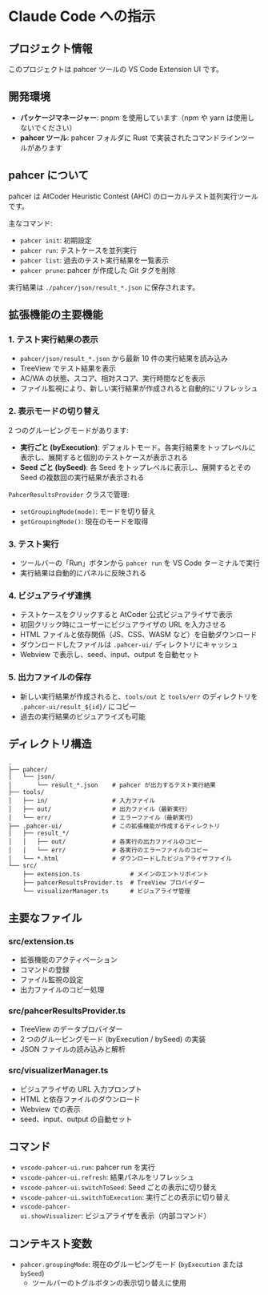# Claude Code への指示

## プロジェクト情報

このプロジェクトは pahcer ツールの VS Code Extension UI です。

## 開発環境

- **パッケージマネージャー**: pnpm を使用しています（npm や yarn は使用しないでください）
- **pahcer ツール**: pahcer フォルダに Rust で実装されたコマンドラインツールがあります

## pahcer について

pahcer は AtCoder Heuristic Contest (AHC) のローカルテスト並列実行ツールです。

主なコマンド:
- `pahcer init`: 初期設定
- `pahcer run`: テストケースを並列実行
- `pahcer list`: 過去のテスト実行結果を一覧表示
- `pahcer prune`: pahcer が作成した Git タグを削除

実行結果は `./pahcer/json/result_*.json` に保存されます。

## 拡張機能の主要機能

### 1. テスト実行結果の表示

- `pahcer/json/result_*.json` から最新 10 件の実行結果を読み込み
- TreeView でテスト結果を表示
- AC/WA の状態、スコア、相対スコア、実行時間などを表示
- ファイル監視により、新しい実行結果が作成されると自動的にリフレッシュ

### 2. 表示モードの切り替え

2 つのグルーピングモードがあります:

- **実行ごと (byExecution)**: デフォルトモード。各実行結果をトップレベルに表示し、展開すると個別のテストケースが表示される
- **Seed ごと (bySeed)**: 各 Seed をトップレベルに表示し、展開するとその Seed の複数回の実行結果が表示される

`PahcerResultsProvider` クラスで管理:
- `setGroupingMode(mode)`: モードを切り替え
- `getGroupingMode()`: 現在のモードを取得

### 3. テスト実行

- ツールバーの「Run」ボタンから `pahcer run` を VS Code ターミナルで実行
- 実行結果は自動的にパネルに反映される

### 4. ビジュアライザ連携

- テストケースをクリックすると AtCoder 公式ビジュアライザで表示
- 初回クリック時にユーザーにビジュアライザの URL を入力させる
- HTML ファイルと依存関係（JS、CSS、WASM など）を自動ダウンロード
- ダウンロードしたファイルは `.pahcer-ui/` ディレクトリにキャッシュ
- Webview で表示し、seed、input、output を自動セット

### 5. 出力ファイルの保存

- 新しい実行結果が作成されると、`tools/out` と `tools/err` のディレクトリを `.pahcer-ui/result_${id}/` にコピー
- 過去の実行結果のビジュアライズも可能

## ディレクトリ構造

```
.
├── pahcer/
│   └── json/
│       └── result_*.json    # pahcer が出力するテスト実行結果
├── tools/
│   ├── in/                  # 入力ファイル
│   ├── out/                 # 出力ファイル（最新実行）
│   └── err/                 # エラーファイル（最新実行）
├── .pahcer-ui/              # この拡張機能が作成するディレクトリ
│   ├── result_*/
│   │   ├── out/             # 各実行の出力ファイルのコピー
│   │   └── err/             # 各実行のエラーファイルのコピー
│   └── *.html               # ダウンロードしたビジュアライザファイル
└── src/
    ├── extension.ts              # メインのエントリポイント
    ├── pahcerResultsProvider.ts  # TreeView プロバイダー
    └── visualizerManager.ts      # ビジュアライザ管理
```

## 主要なファイル

### src/extension.ts

- 拡張機能のアクティベーション
- コマンドの登録
- ファイル監視の設定
- 出力ファイルのコピー処理

### src/pahcerResultsProvider.ts

- TreeView のデータプロバイダー
- 2 つのグルーピングモード (byExecution / bySeed) の実装
- JSON ファイルの読み込みと解析

### src/visualizerManager.ts

- ビジュアライザの URL 入力プロンプト
- HTML と依存ファイルのダウンロード
- Webview での表示
- seed、input、output の自動セット

## コマンド

- `vscode-pahcer-ui.run`: pahcer run を実行
- `vscode-pahcer-ui.refresh`: 結果パネルをリフレッシュ
- `vscode-pahcer-ui.switchToSeed`: Seed ごとの表示に切り替え
- `vscode-pahcer-ui.switchToExecution`: 実行ごとの表示に切り替え
- `vscode-pahcer-ui.showVisualizer`: ビジュアライザを表示（内部コマンド）

## コンテキスト変数

- `pahcer.groupingMode`: 現在のグルーピングモード (`byExecution` または `bySeed`)
  - ツールバーのトグルボタンの表示切り替えに使用
